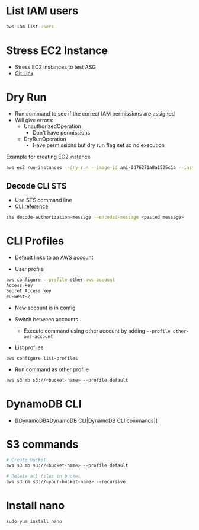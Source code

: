 # List IAM users

```cmd
aws iam list-users
```

# Stress EC2 Instance

- Stress EC2 instances to test ASG
- [Git Link](https://gist.github.com/mikepfeiffer/d27f5c478bef92e8aff4241154b77e54)

# Dry Run

- Run command to see if the correct IAM permissions are assigned
- Will give errors:
	- UnauthorizedOperation
		- Don't have permissions
	- DryRunOperation
		- Have permissions but dry run flag set so no execution

Example for creating EC2 instance

```bash
aws ec2 run-instances --dry-run --image-id ami-0d76271a8a1525c1a --instance-type t2.micro
```

## Decode CLI STS

- Use STS command line
- [CLI reference](https://docs.aws.amazon.com/cli/latest/reference/sts/decode-authorization-message.html)

```bash
sts decode-authorization-message --encoded-message <pasted message>
```

# CLI Profiles

- Default links to an AWS account

- User profile

```cmd
aws configure --profile other-aws-account
Access key
Secret Access key
eu-west-2

```

- New account is in config
- Switch between accounts
	- Execute command using other account by adding `--profile other-aws-account`

- List profiles
```
aws configure list-profiles
```

- Run command as other profile
```bash
aws s3 mb s3://<bucket-name> --profile default
```

# DynamoDB CLI

- [[DynamoDB#DynamoDB CLI|DynamoDB CLI commands]]

# S3 commands

```bash
# Create bucket
aws s3 mb s3://<bucket-name> --profile default

# Delete all files in bucket
aws s3 rm s3://<your-bucket-name> --recursive
```


# Install nano

```shell
sudo yum install nano
```
